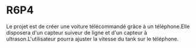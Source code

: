 # R6P4
Le projet est de créer une voiture télécommandé grâce à un téléphone.Elle disposera d'un capteur suiveur de ligne et d'un capteur à ultrason.L'utilisateur pourra ajuster la vitesse du tank sur le téléphone.
